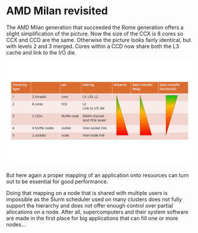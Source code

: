 # AMD Milan revisited

The AMD Milan generation that succeeded the Rome generation offers a slight simplification
of the picture. Now the size of the CCX is 8 cores so CCX and CCD are the same. Otherwise
the picture looks fairly identical, but with levels 2 and 3 merged.
Cores within a CCD now share both the L3 cache and link to the I/O die.

![Hierarchy AMD Milan](../img/C03_S04_01_AMD_Milan_levels.png)

But here again a proper mapping of an application onto resources can turn out to be essential
for good performance.

Doing that mapping on a node that is shared with multiple users is impossible as the Slurm
scheduler used on many clusters does not fully support the hierarchy and does not offer enough
control over partial allocations on a node. After all, supercomputers and their system software
are made in the first place for big applications that can fill one or more nodes...
